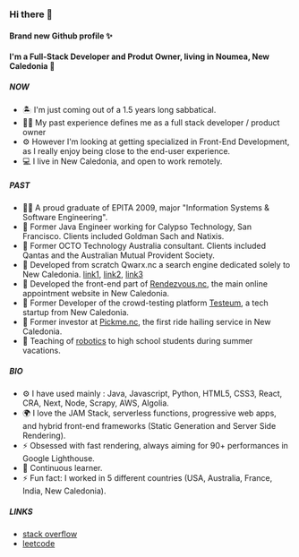 ### Hi there 👋

#### Brand new Github profile ✨

#### I'm a Full-Stack Developer and Produt Owner, living in Noumea, New Caledonia 🌴

##### NOW
- 🏝 I'm just coming out of a 1.5 years long sabbatical.
- 💁‍♂️ My past experience defines me as a full stack developer / product owner
- ⚙️ However I'm looking at getting specialized in Front-End Development, as I really enjoy being close to the end-user experience.
- 💻 I live in New Caledonia, and open to work remotely.

##### PAST

- 👨‍🎓 A proud graduate of EPITA 2009, major "Information Systems & Software Engineering".
- 🏦 Former Java Engineer working for Calypso Technology, San Francisco. Clients included Goldman Sach and Natixis.
- 🧐 Former OCTO Technology Australia consultant. Clients included Qantas and the Australian Mutual Provident Society.
- 🔎 Developed from scratch Qwarx.nc a search engine dedicated solely to New Caledonia. [link1](https://www.moncoachwebmarketing.nc/2558-qwarx-nc-naissance-dun-moteur-de-recherche-caledonien), [link2](https://madein.nc/rubriques/economique-et-social/2295-un-moteur-de-recherche-100-local), [link3](https://www.lnc.nc/article/nouvelle-caledonie/economie/qwarx-le-moteur-de-recherche-local-peut-il-reussir-a-s-imposer)
- 📖 Developed the front-end part of [Rendezvous.nc](https://rendezvous.nc/), the main online appointment website in New Caledonia.
- 🐞 Former Developer of the crowd-testing platform [Testeum](https://testeum.com/), a tech startup from New Caledonia.
- 🚕 Former investor at [Pickme.nc](https://www.youtube.com/watch?v=JjRdM5riTBM), the first ride hailing service in New Caledonia.
- 🤖 Teaching of [robotics](https://www.lnc.nc/article/grand-noumea/noumea/a-saint-quentin-les-vacanciers-apprivoisent-la-robotique) to high school students during summer vacations.

##### BIO

- ⚙️ I have used mainly : Java, Javascript, Python, HTML5, CSS3, React, CRA, Next, Node, Scrapy, AWS, Algolia.
- 🌍 I love the JAM Stack, serverless functions, progressive web apps, and hybrid front-end frameworks (Static Generation and Server Side Rendering).
- ⚡️ Obsessed with fast rendering, always aiming for 90+ performances in Google Lighthouse.
- 🌱 Continuous learner.
- ⚡️ Fun fact: I worked in 5 different countries (USA, Australia, France, India, New Caledonia).

##### LINKS

- [stack overflow](https://stackoverflow.com/users/2617419)
- [leetcode](https://leetcode.com/user1019w/)
